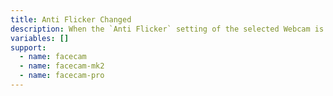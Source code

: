 ```yaml
---
title: Anti Flicker Changed
description: When the `Anti Flicker` setting of the selected Webcam is enabled or disabled
variables: []
support:
  - name: facecam
  - name: facecam-mk2
  - name: facecam-pro
---
```

